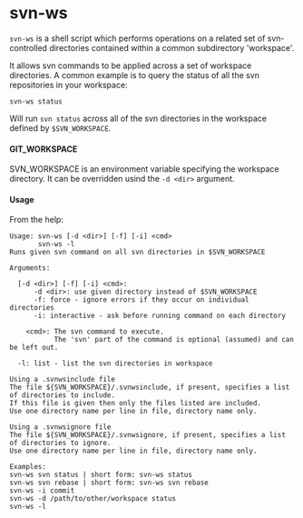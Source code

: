svn-ws
======

`svn-ws` is a shell script which performs operations on a related set of svn-controlled directories contained within a common subdirectory 'workspace'.

It allows svn commands to be applied across a set of workspace directories. A common example is to query the status of all the svn repositories in your workspace:

    svn-ws status


Will run `svn status` across all of the svn directories in the workspace defined by `$SVN_WORKSPACE`.


#### GIT_WORKSPACE

SVN_WORKSPACE is an environment variable specifying the workspace directory. It can be overridden usind the `-d <dir>` argument.


#### Usage

From the help:

    Usage: svn-ws [-d <dir>] [-f] [-i] <cmd>
           svn-ws -l
    Runs given svn command on all svn directories in $SVN_WORKSPACE
    
    Arguments:
    
      [-d <dir>] [-f] [-i] <cmd>:
          -d <dir>: use given directory instead of $SVN_WORKSPACE
          -f: force - ignore errors if they occur on individual directories
          -i: interactive - ask before running command on each directory
    
        <cmd>: The svn command to execute.
               The 'svn' part of the command is optional (assumed) and can be left out.
    
      -l: list - list the svn directories in workspace
    
    Using a .svnwsinclude file
    The file ${SVN_WORKSPACE}/.svnwsinclude, if present, specifies a list of directories to include.
    If this file is given then only the files listed are included.
    Use one directory name per line in file, directory name only.
    
    Using a .svnwsignore file
    The file ${SVN_WORKSPACE}/.svnwsignore, if present, specifies a list of directories to ignore.
    Use one directory name per line in file, directory name only.
    
    Examples:
    svn-ws svn status | short form: svn-ws status
    svn-ws svn rebase | short form: svn-ws svn rebase
    svn-ws -i commit
    svn-ws -d /path/to/other/workspace status
    svn-ws -l



